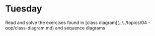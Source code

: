 # Tuesday

Read and solve the exercises found in [class diagram](../../topics/04 - oop/class-diagram.md) and sequence diagrams

